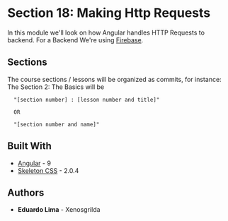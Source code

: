 # Section 18: Making Http Requests

In this module we'll look on how Angular handles HTTP Requests to backend.
For a Backend We're using [Firebase](https://firebase.google.com/).

## Sections

The course sections / lessons will be organized as commits, for instance:
The Section 2: The Basics will be
```
  "[section number] : [lesson number and title]"
  
  OR
  
  "[section number and name]"
```

## Built With
* [Angular](https://angular.io/docs) - 9
* [Skeleton CSS](http://getskeleton.com/) - 2.0.4

## Authors

* **Eduardo Lima** - Xenosgrilda
